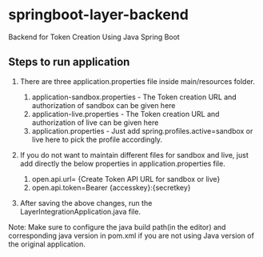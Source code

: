 # springboot-layer-backend
Backend for Token Creation Using Java Spring Boot

## Steps to run application

1. There are three application.properties file inside main/resources folder. 


   1. application-sandbox.properties - The Token creation URL and authorization of sandbox can be given here
   2. application-live.properties - The Token creation URL and authorization of live can be given here
   3. application.properties - Just add spring.profiles.active=sandbox or live here to pick the profile accordingly.
   
2. If you do not want to maintain different files for sandbox and live, just add directly the below properties in application.properties file.

   1. open.api.url= {Create Token API URL for sandbox or live}
   2. open.api.token=Bearer {accesskey}:{secretkey}
   
3. After saving the above changes, run the LayerIntegrationApplication.java file.

Note: Make sure to configure the java build path(in the editor) and corresponding java version in pom.xml if you are not using Java version of the original application.

   
   
   
